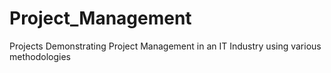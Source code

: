 # Project_Management
Projects Demonstrating Project Management in an IT Industry using various methodologies

